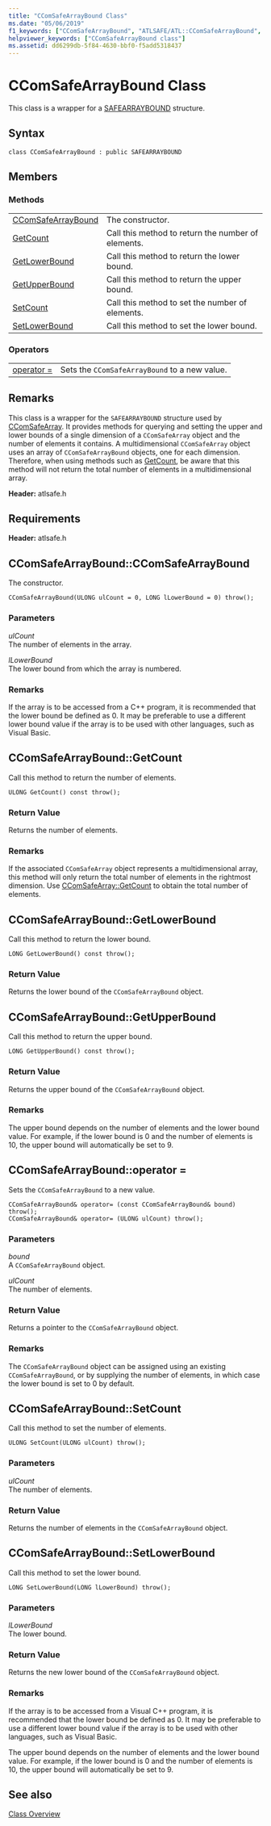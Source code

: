 ```yaml
---
title: "CComSafeArrayBound Class"
ms.date: "05/06/2019"
f1_keywords: ["CComSafeArrayBound", "ATLSAFE/ATL::CComSafeArrayBound", "ATLSAFE/ATL::GetCount", "ATLSAFE/ATL::GetLowerBound", "ATLSAFE/ATL::GetUpperBound", "ATLSAFE/ATL::SetCount", "ATLSAFE/ATL::SetLowerBound"]
helpviewer_keywords: ["CComSafeArrayBound class"]
ms.assetid: dd6299db-5f84-4630-bbf0-f5add5318437
---
```

# CComSafeArrayBound Class

This class is a wrapper for a [SAFEARRAYBOUND](/windows/win32/api/oaidl/ns-oaidl-safearraybound) structure.

## Syntax

```
class CComSafeArrayBound : public SAFEARRAYBOUND
```

## Members

### Methods

|||
|-|-|
|[CComSafeArrayBound](#ccomsafearraybound)|The constructor.|
|[GetCount](#getcount)|Call this method to return the number of elements.|
|[GetLowerBound](#getlowerbound)|Call this method to return the lower bound.|
|[GetUpperBound](#getupperbound)|Call this method to return the upper bound.|
|[SetCount](#setcount)|Call this method to set the number of elements.|
|[SetLowerBound](#setlowerbound)|Call this method to set the lower bound.|

### Operators

|||
|-|-|
|[operator =](#operator_eq)|Sets the `CComSafeArrayBound` to a new value.|

## Remarks

This class is a wrapper for the `SAFEARRAYBOUND` structure used by [CComSafeArray](../../atl/reference/ccomsafearray-class.md). It provides methods for querying and setting the upper and lower bounds of a single dimension of a `CComSafeArray` object and the number of elements it contains. A multidimensional `CComSafeArray` object uses an array of `CComSafeArrayBound` objects, one for each dimension. Therefore, when using methods such as [GetCount](#getcount), be aware that this method will not return the total number of elements in a multidimensional array.

**Header:** atlsafe.h

## Requirements

**Header:** atlsafe.h

## <a name="ccomsafearraybound"></a>  CComSafeArrayBound::CComSafeArrayBound

The constructor.

```
CComSafeArrayBound(ULONG ulCount = 0, LONG lLowerBound = 0) throw();
```

### Parameters

*ulCount*<br/>
The number of elements in the array.

*lLowerBound*<br/>
The lower bound from which the array is numbered.

### Remarks

If the array is to be accessed from a C++ program, it is recommended that the lower bound be defined as 0. It may be preferable to use a different lower bound value if the array is to be used with other languages, such as Visual Basic.

## <a name="getcount"></a>  CComSafeArrayBound::GetCount

Call this method to return the number of elements.

```
ULONG GetCount() const throw();
```

### Return Value

Returns the number of elements.

### Remarks

If the associated `CComSafeArray` object represents a multidimensional array, this method will only return the total number of elements in the rightmost dimension. Use [CComSafeArray::GetCount](../../atl/reference/ccomsafearray-class.md#getcount) to obtain the total number of elements.

## <a name="getlowerbound"></a>  CComSafeArrayBound::GetLowerBound

Call this method to return the lower bound.

```
LONG GetLowerBound() const throw();
```

### Return Value

Returns the lower bound of the `CComSafeArrayBound` object.

## <a name="getupperbound"></a>  CComSafeArrayBound::GetUpperBound

Call this method to return the upper bound.

```
LONG GetUpperBound() const throw();
```

### Return Value

Returns the upper bound of the `CComSafeArrayBound` object.

### Remarks

The upper bound depends on the number of elements and the lower bound value. For example, if the lower bound is 0 and the number of elements is 10, the upper bound will automatically be set to 9.

## <a name="operator_eq"></a>  CComSafeArrayBound::operator =

Sets the `CComSafeArrayBound` to a new value.

```
CComSafeArrayBound& operator= (const CComSafeArrayBound& bound) throw();
CComSafeArrayBound& operator= (ULONG ulCount) throw();
```

### Parameters

*bound*<br/>
A `CComSafeArrayBound` object.

*ulCount*<br/>
The number of elements.

### Return Value

Returns a pointer to the `CComSafeArrayBound` object.

### Remarks

The `CComSafeArrayBound` object can be assigned using an existing `CComSafeArrayBound`, or by supplying the number of elements, in which case the lower bound is set to 0 by default.

## <a name="setcount"></a>  CComSafeArrayBound::SetCount

Call this method to set the number of elements.

```
ULONG SetCount(ULONG ulCount) throw();
```

### Parameters

*ulCount*<br/>
The number of elements.

### Return Value

Returns the number of elements in the `CComSafeArrayBound` object.

## <a name="setlowerbound"></a>  CComSafeArrayBound::SetLowerBound

Call this method to set the lower bound.

```
LONG SetLowerBound(LONG lLowerBound) throw();
```

### Parameters

*lLowerBound*<br/>
The lower bound.

### Return Value

Returns the new lower bound of the `CComSafeArrayBound` object.

### Remarks

If the array is to be accessed from a Visual C++ program, it is recommended that the lower bound be defined as 0. It may be preferable to use a different lower bound value if the array is to be used with other languages, such as Visual Basic.

The upper bound depends on the number of elements and the lower bound value. For example, if the lower bound is 0 and the number of elements is 10, the upper bound will automatically be set to 9.

## See also

[Class Overview](../../atl/atl-class-overview.md)
